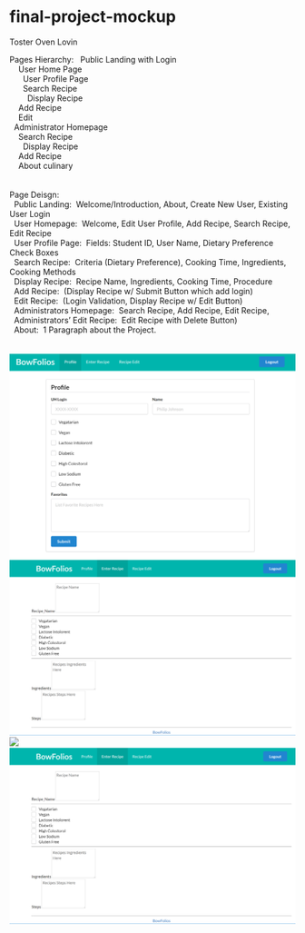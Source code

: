 # final-project-mockup

Toster Oven Lovin

Pages Hierarchy:
&nbsp;&nbsp;Public Landing with Login<br>
&nbsp;&nbsp;&nbsp;&nbsp;User Home Page<br>
&nbsp;&nbsp;&nbsp;&nbsp;&nbsp;&nbsp;User Profile Page<br>
&nbsp;&nbsp;&nbsp;&nbsp;&nbsp;&nbsp;Search Recipe<br>
&nbsp;&nbsp;&nbsp;&nbsp;&nbsp;&nbsp;&nbsp;&nbsp;Display Recipe<br>
&nbsp;&nbsp;&nbsp;&nbsp;Add Recipe<br>
&nbsp;&nbsp;&nbsp;&nbsp;Edit <br>
&nbsp;&nbsp;Administrator Homepage<br>
&nbsp;&nbsp;&nbsp;&nbsp;Search Recipe<br>
&nbsp;&nbsp;&nbsp;&nbsp;&nbsp;&nbsp;Display Recipe<br>
&nbsp;&nbsp;&nbsp;&nbsp;Add Recipe<br>
&nbsp;&nbsp;&nbsp;&nbsp;About culinary<br>
<br><br>
Page Deisgn:<br>
&nbsp;&nbsp;Public Landing:&nbsp;&nbsp;Welcome/Introduction, About, Create New User, Existing User Login<br>
&nbsp;&nbsp;User Homepage:&nbsp;&nbsp;Welcome, Edit User Profile, Add Recipe, Search Recipe, Edit Recipe<br>
&nbsp;&nbsp;User Profile Page:&nbsp;&nbsp;Fields:  Student ID, User Name, Dietary Preference Check Boxes<br>
&nbsp;&nbsp;Search Recipe:&nbsp;&nbsp;Criteria (Dietary Preference), Cooking Time, Ingredients, Cooking Methods<br>
&nbsp;&nbsp;Display Recipe:&nbsp;&nbsp;Recipe Name, Ingredients, Cooking Time, Procedure<br>
&nbsp;&nbsp;Add Recipe:&nbsp;&nbsp;(Display Recipe w/ Submit Button which add login)<br>
&nbsp;&nbsp;Edit Recipe:&nbsp;&nbsp;(Login Validation, Display Recipe w/ Edit Button)<br>
&nbsp;&nbsp;Administrators Homepage:&nbsp;&nbsp;Search Recipe, Add Recipe, Edit Recipe,<br>
&nbsp;&nbsp;Administrators’ Edit Recipe:&nbsp;&nbsp;Edit Recipe with Delete Button)<br>
&nbsp;&nbsp;About:&nbsp;&nbsp;1 Paragraph about the Project.<br>
<br><br>
<img src="app/public/images/AddProfile.png">
<img src="app/public/images/AddRecipe.png">
<img src="/apps/public/images/launch.png">
<img src="app/public/images/AddRecipe.png">
